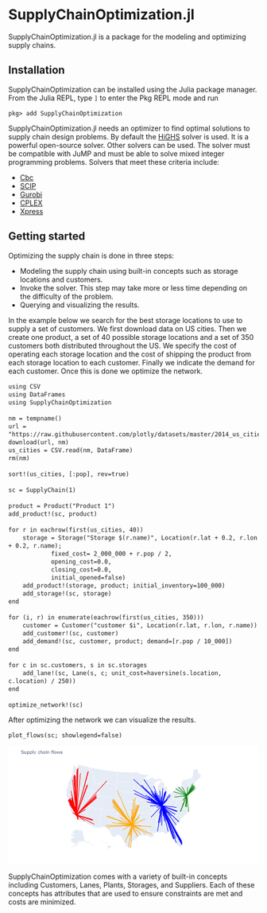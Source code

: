 # SupplyChainOptimization.jl

SupplyChainOptimization.jl is a package for the modeling and optimizing supply chains. 

## Installation

SupplyChainOptimization can be installed using the Julia package manager.
From the Julia REPL, type `]` to enter the Pkg REPL mode and run

```
pkg> add SupplyChainOptimization
```

SupplyChainOptimization.jl needs an optimizer to find optimal solutions to supply chain design problems. By default the [HiGHS](https://github.com/jump-dev/HiGHS.jl) solver is used. It is a powerful open-source solver. Other solvers can be used. The solver must be compatible with JuMP and must be able to
solve mixed integer programming problems. Solvers that meet these criteria include:
- [Cbc](https://github.com/jump-dev/Cbc.jl)
- [SCIP](https://github.com/scipopt/SCIP.jl)
- [Gurobi](https://github.com/jump-dev/Gurobi.jl)
- [CPLEX](https://github.com/jump-dev/CPLEX.jl)
- [Xpress](https://github.com/jump-dev/Xpress.jl)


## Getting started
Optimizing the supply chain is done in three steps:
- Modeling the supply chain using built-in concepts such as storage locations and customers.
- Invoke the solver. This step may take more or less time depending on the difficulty of the problem.
- Querying and visualizing the results.

In the example below we search for the best storage locations to use to supply a set of customers. We first download data on
US cities. Then we create one product, a set of 40 possible storage locations and a set of 350 customers both distributed throughout the US.
We specify the cost of operating each storage location and the cost of shipping the product from each storage location to each customer. Finally we indicate the demand for each customer. Once this is done we optimize the network.

```
using CSV
using DataFrames
using SupplyChainOptimization

nm = tempname()
url = "https://raw.githubusercontent.com/plotly/datasets/master/2014_us_cities.csv"
download(url, nm)
us_cities = CSV.read(nm, DataFrame)
rm(nm)

sort!(us_cities, [:pop], rev=true)

sc = SupplyChain(1)

product = Product("Product 1")
add_product!(sc, product)

for r in eachrow(first(us_cities, 40))
    storage = Storage("Storage $(r.name)", Location(r.lat + 0.2, r.lon + 0.2, r.name); 
            fixed_cost= 2_000_000 + r.pop / 2, 
            opening_cost=0.0, 
            closing_cost=0.0, 
            initial_opened=false)
    add_product!(storage, product; initial_inventory=100_000)
    add_storage!(sc, storage)
end

for (i, r) in enumerate(eachrow(first(us_cities, 350)))
    customer = Customer("customer $i", Location(r.lat, r.lon, r.name))
    add_customer!(sc, customer)
    add_demand!(sc, customer, product; demand=[r.pop / 10_000])
end

for c in sc.customers, s in sc.storages
    add_lane!(sc, Lane(s, c; unit_cost=haversine(s.location, c.location) / 250))
end

optimize_network!(sc)
```

After optimizing the network we can visualize the results.

```
plot_flows(sc; showlegend=false)
```

![getting_started](./assets/getting_started.png)

SupplyChainOptimization comes with a variety of built-in concepts including Customers, Lanes, Plants, Storages, and Suppliers.
Each of these concepts has attributes that are used to ensure constraints are met and costs are minimized. 
